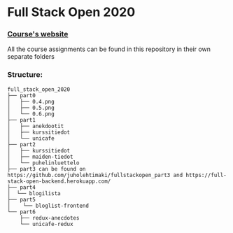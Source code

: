 # Full Stack Open 2020

### [Course's website](https://fullstackopen.com/)

All the course assignments can be found in this repository in their own separate folders

### Structure:

```
full_stack_open_2020
├── part0
│   ├── 0.4.png
│   ├── 0.5.png
│   └── 0.6.png
├── part1
│   ├── anekdootit
│   ├── kurssitiedot
│   └── unicafe
├── part2
│   ├── kurssitiedot
│   ├── maiden-tiedot
│   └── puhelinluettelo
├── part3 can be found on https://github.com/juholehtimaki/fullstackopen_part3 and https://full-stack-open-backend.herokuapp.com/
├── part4
│  └── blogilista
├── part5
│    └── bloglist-frontend
└── part6
    ├── redux-anecdotes
    └── unicafe-redux
```

